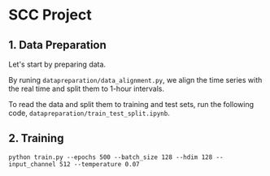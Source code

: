 # SCC Project

## 1. Data Preparation

Let's start by preparing data. 

By runing `datapreparation/data_alignment.py`, we align the time series with the real time and split them to 1-hour intervals.

To read the data and split them to training and test sets, run the following code, `datapreparation/train_test_split.ipynb`.

## 2. Training

```train
python train.py --epochs 500 --batch_size 128 --hdim 128 --input_channel 512 --temperature 0.07
```
